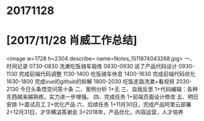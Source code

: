 # 20171128

# [2017/11/28 肖威工作总结]
<image w=1728 h=2304 describe= name=Notes_1511874043268.jpg>
一、时间记录
0730-0830 洗漱吃饭骑车锻炼
0830-0930 谈了产品代码设计
0930-1130 完成前端代码调整
1130-1400 吃饭骑车休息
1400-1630 完成前端代码优化
1630-1800 完成vue的github的拆解
1800-2030 吃饭走路洗漱+看视频
2030-2130 今日头条悟空问答十条
二、案例分析
1+无
三、自我反思
1+代码编辑：各种东西越来越熟练，实力进一步增强。
四、完成任务
1+前端页面设计修改
五、明日安排
1+面试员工
2+优化产品
六、后续任务
1+11月30日，完成产品阿里云部署
2+12月31日，才华横溢答谢会
3+2018年，产品优化，内容运营，人才培养
